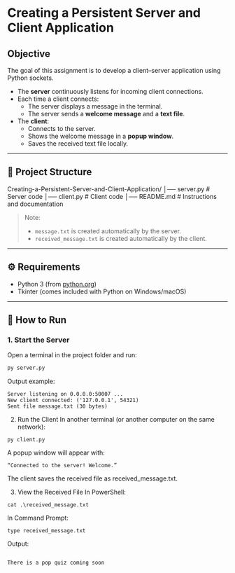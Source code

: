 # Creating a Persistent Server and Client Application

##  Objective
The goal of this assignment is to develop a client–server application using Python sockets.

- The **server** continuously listens for incoming client connections.
- Each time a client connects:
  - The server displays a message in the terminal.
  - The server sends a **welcome message** and a **text file**.
- The **client**:
  - Connects to the server.
  - Shows the welcome message in a **popup window**.
  - Saves the received text file locally.

---

## 📂 Project Structure

Creating-a-Persistent-Server-and-Client-Application/
│── server.py # Server code
│── client.py # Client code
│── README.md # Instructions and documentation



> Note:  
> - `message.txt` is created automatically by the server.  
> - `received_message.txt` is created automatically by the client.  

---

## ⚙️ Requirements
- Python 3 (from [python.org](https://www.python.org/downloads/))
- Tkinter (comes included with Python on Windows/macOS)

---

## 🚀 How to Run

### 1. Start the Server
Open a terminal in the project folder and run:
```bash
py server.py
```
Output example:
```
Server listening on 0.0.0.0:50007 ...
New client connected: ('127.0.0.1', 54321)
Sent file message.txt (30 bytes) 

````
2. Run the Client
In another terminal (or another computer on the same network):
```
py client.py
```
A popup window will appear with:
```
“Connected to the server! Welcome.”
```
The client saves the received file as received_message.txt.

3. View the Received File
In PowerShell:

```
cat .\received_message.txt
```

In Command Prompt:
```
type received_message.txt
```
Output:
```

There is a pop quiz coming soon


